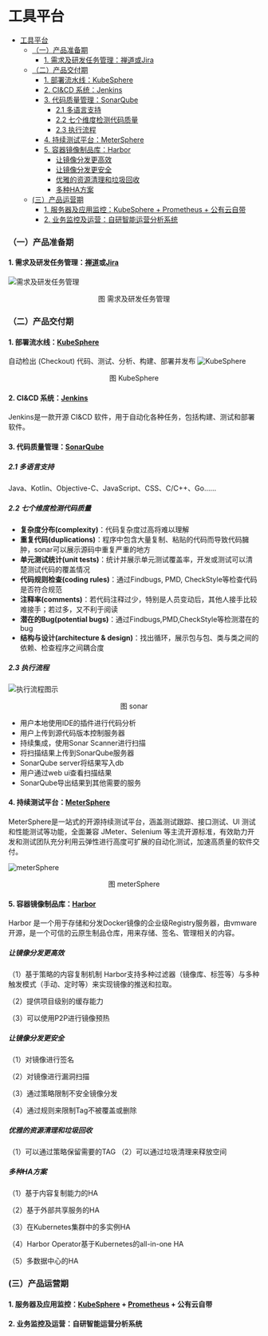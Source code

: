 工具平台
============= 

- [工具平台](#工具平台)
    - [（一）产品准备期](#（一）产品准备期)
      - [1. 需求及研发任务管理：禅道或Jira](#1需求及研发任务管理：禅道或jira)
    - [（二）产品交付期](#（二）产品交付期)
      - [1. 部署流水线：KubeSphere](#1部署流水线：kubesphere)
      - [2.  CI&CD 系统：Jenkins](#2-ci-cd系统：jenkins)
      - [3. 代码质量管理：SonarQube](#3代码质量管理：sonarqube)
        - [2.1 多语言支持](#2-1多语言支持)
        - [2.2 七个维度检测代码质量](#2-2七个维度检测代码质量)
        - [2.3 执行流程](#2-3执行流程)
      - [4. 持续测试平台：MeterSphere](#4持续测试平台：metersphere)
      - [5. 容器镜像制品库：Harbor](#5容器镜像制品库：harbor)
        - [让镜像分发更高效](#让镜像分发更高效)
        - [让镜像分发更安全](#让镜像分发更安全)
        - [优雅的资源清理和垃圾回收](#优雅的资源清理和垃圾回收)
        - [多种HA方案](#多种ha方案)
    - [(三）产品运营期](#三）产品运营期)
       - [1. 服务器及应用监控：KubeSphere + Prometheus + 公有云自带](#1服务器及应用监控：kubesphere-prometheus-公有云自带)
      - [2. 业务监控及运营：自研智能运营分析系统](#2业务监控及运营：自研智能运营分析系统)


### （一）产品准备期
#### 1. 需求及研发任务管理：[禅道](https://www.zentao.net/)或[Jira](https://www.atlassian.com/zh/software/jira)

![需求及研发任务管理](https://github.com/yaocoder/Architect-CTO-growth/blob/master/DevOps%E6%8C%81%E7%BB%AD%E4%BA%A4%E4%BB%98%E4%BD%93%E7%B3%BB/%E5%B7%A5%E5%85%B7%E5%B9%B3%E5%8F%B0/image/%E9%9C%80%E6%B1%82%E5%8F%8A%E7%A0%94%E5%8F%91%E4%BB%BB%E5%8A%A1%E7%AE%A1%E7%90%86.png)
<center>图 需求及研发任务管理</center>

### （二）产品交付期
#### 1. 部署流水线：[KubeSphere](https://kubesphere.com.cn/)
自动检出 (Checkout) 代码、测试、分析、构建、部署并发布
![KubeSphere](https://github.com/yaocoder/Architect-CTO-growth/blob/master/DevOps%E6%8C%81%E7%BB%AD%E4%BA%A4%E4%BB%98%E4%BD%93%E7%B3%BB/%E5%B7%A5%E5%85%B7%E5%B9%B3%E5%8F%B0/image/kubesphere.png)
<center>图 KubeSphere</center>

#### 2.  CI&CD 系统：[Jenkins](https://www.jenkins.io/zh/)
Jenkins是一款开源 CI&CD 软件，用于自动化各种任务，包括构建、测试和部署软件。

#### 3. 代码质量管理：[SonarQube](https://www.sonarqube.org/)
##### 2.1 多语言支持
Java、Kotlin、Objective-C、JavaScript、CSS、C/C++、Go……
##### 2.2 七个维度检测代码质量
- **复杂度分布(complexity)**：代码复杂度过高将难以理解
- **重复代码(duplications)**：程序中包含大量复制、粘贴的代码而导致代码臃肿，sonar可以展示源码中重复严重的地方
- **单元测试统计(unit tests)**：统计并展示单元测试覆盖率，开发或测试可以清楚测试代码的覆盖情况
- **代码规则检查(coding rules)**：通过Findbugs, PMD, CheckStyle等检查代码是否符合规范
- **注释率(comments)**：若代码注释过少，特别是人员变动后，其他人接手比较难接手；若过多，又不利于阅读
- **潜在的Bug(potential bugs)**：通过Findbugs,PMD,CheckStyle等检测潜在的bug
- **结构与设计(architecture & design)**：找出循环，展示包与包、类与类之间的依赖、检查程序之间耦合度
##### 2.3 执行流程
![执行流程图示](https://github.com/yaocoder/Architect-CTO-growth/blob/master/DevOps%E6%8C%81%E7%BB%AD%E4%BA%A4%E4%BB%98%E4%BD%93%E7%B3%BB/%E5%B7%A5%E5%85%B7%E5%B9%B3%E5%8F%B0/image/sonar.png)
<center>图 sonar</center>

- 用户本地使用IDE的插件进行代码分析
- 用户上传到源代码版本控制服务器
- 持续集成，使用Sonar Scanner进行扫描
- 将扫描结果上传到SonarQube服务器
- SonarQube server将结果写入db
- 用户通过web ui查看扫描结果
- SonarQube导出结果到其他需要的服务

#### 4. 持续测试平台：[MeterSphere](https://metersphere.io/)
MeterSphere是一站式的开源持续测试平台，涵盖测试跟踪、接口测试、UI 测试和性能测试等功能，全面兼容 JMeter、Selenium 等主流开源标准，有效助力开发和测试团队充分利用云弹性进行高度可扩展的自动化测试，加速高质量的软件交付。

![meterSphere](https://github.com/yaocoder/Architect-CTO-growth/blob/master/DevOps%E6%8C%81%E7%BB%AD%E4%BA%A4%E4%BB%98%E4%BD%93%E7%B3%BB/%E5%B7%A5%E5%85%B7%E5%B9%B3%E5%8F%B0/image/meterSphere.png)
<center>图 meterSphere</center>

#### 5. 容器镜像制品库：[Harbor](https://goharbor.io/)
Harbor 是一个用于存储和分发Docker镜像的企业级Registry服务器，由vmware开源，是一个可信的云原生制品仓库，用来存储、签名、管理相关的内容。
##### 让镜像分发更高效

（1）基于策略的内容复制机制
Harbor支持多种过滤器（镜像库、标签等）与多种触发模式（手动、定时等）来实现镜像的推送和拉取。

（2）提供项目级别的缓存能力

（3）可以使用P2P进行镜像预热
##### 让镜像分发更安全

（1）对镜像进行签名

（2）对镜像进行漏洞扫描

（3）通过策略限制不安全镜像分发

（4）通过规则来限制Tag不被覆盖或删除
##### 优雅的资源清理和垃圾回收
（1）可以通过策略保留需要的TAG
（2）可以通过垃圾清理来释放空间
##### 多种HA方案

（1）基于内容复制能力的HA

（2）基于外部共享服务的HA

（3）在Kubernetes集群中的多实例HA

（4）Harbor Operator基于Kubernetes的all-in-one HA

（5）多数据中心的HA

### (三）产品运营期
#### 1. 服务器及应用监控：[KubeSphere](https://kubesphere.com.cn/) + [Prometheus](https://prometheus.io/) + 公有云自带

#### 2. 业务监控及运营：自研智能运营分析系统
